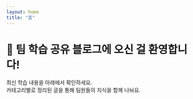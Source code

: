 ```yaml
---
layout: home
title: "홈"
---
```


# 👋 팀 학습 공유 블로그에 오신 걸 환영합니다!

최신 학습 내용을 아래에서 확인하세요.  
카테고리별로 정리된 글을 통해 팀원들의 지식을 함께 나눠요.
